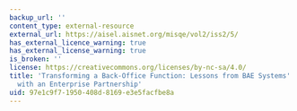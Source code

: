 ```yaml
---
backup_url: ''
content_type: external-resource
external_url: https://aisel.aisnet.org/misqe/vol2/iss2/5/
has_external_licence_warning: true
has_external_license_warning: true
is_broken: ''
license: https://creativecommons.org/licenses/by-nc-sa/4.0/
title: 'Transforming a Back-Office Function: Lessons from BAE Systems'' Experience
  with an Enterprise Partnership'
uid: 97e1c9f7-1950-408d-8169-e3e5facfbe8a
---
```

